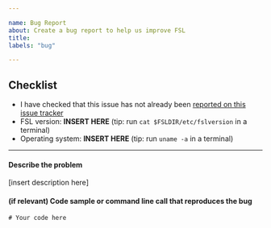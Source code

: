 ```yaml
---

name: Bug Report
about: Create a bug report to help us improve FSL
title:
labels: "bug"

---
```


## Checklist 

- I have checked that this issue has not already been [reported on this issue tracker](https://github.com/FMRIB-Software-Library/fsl-issues-and-support/issues?q=) 
- FSL version:        **INSERT HERE**              (tip: run `cat $FSLDIR/etc/fslversion` in a terminal)
- Operating system:   **INSERT HERE**              (tip: run `uname -a` in a terminal)
---

#### Describe the problem

[insert description here]

#### (if relevant) Code sample or command line call that reproduces the bug

```
# Your code here
```

